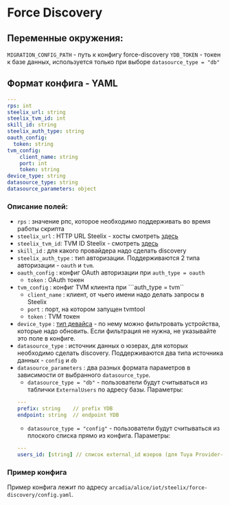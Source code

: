 # Force Discovery
## Переменные окружения:

```MIGRATION_CONFIG_PATH``` - путь к конфигу force-discovery
```YDB_TOKEN``` - токен к базе данных, используется только при выборе ```datasource_type = "db"```

## Формат конфига - YAML

```yaml
---
rps: int
steelix_url: string
steelix_tvm_id: int
skill_id: string
steelix_auth_type: string
oauth_config:
  token: string
tvm_config:
    client_name: string
    port: int
    token: string
device_type: string
datasource_type: string
datasource_parameters: object
```

### Описание полей:
- ```rps``` : значение рпс, которое необходимо поддерживать во время работы скрипта
- ```steelix_url``` : HTTP URL Steelix - хосты смотреть [здесь](https://a.yandex-team.ru/arc/trunk/arcadia/alice/iot/steelix/doc/SH_callback.md#хосты)
- ```steelix_tvm_id```: TVM ID Steelix - смотреть [здесь](https://a.yandex-team.ru/arc/trunk/arcadia/alice/iot/steelix/doc/SH_callback.md#способы-авторизации-и-аутентификации)
- ```skill_id``` : для какого провайдера надо сделать discovery
- ```steelix_auth_type``` : тип авторизации. Поддерживаются 2 типа авторизации - ```oauth``` и ```tvm```.
- ```oauth_config``` : конфиг OAuth авторизации при ```auth_type = oauth```
    - ```token``` : OAuth токен
- ```tvm_config``` : конфиг TVM клиента при  ```auth_type = tvm``
    - ```client_name``` : клиент, от чьего имени надо делать запросы в Steelix
    - ```port``` : порт, на котором запущен tvmtool
    - ```token``` : TVM токен
- ```device_type``` : [тип девайса](https://yandex.ru/dev/dialogs/alice/doc/smart-home/concepts/device-types-docpage/) - по нему можно фильтровать устройства, которые надо обновить. Если фильтрация не нужна, не указывайте это поле в конфиге.
- ```datasource_type``` : источник данных о юзерах, для которых необходимо сделать discovery. Поддерживаются два типа источника данных - ```config``` и ```db```
- ```datasource_parameters``` : два разных формата параметров в зависимости от выбранного ```datasource_type```.
    - ```datasource_type = "db"``` - пользователи будут считываться из таблички ```ExternalUsers``` по адресу базы. Параметры:
    ```yaml
    ---
    prefix: string    // prefix YDB
    endpoint: string  // endpoint YDB
    ```
    - ```datasource_type = "config"``` - пользователи будут считываться из плоского списка прямо из конфига. Параметры:
    ```yaml
    ---
    users_id: [string] // список external_id юзеров (для Tuya Provider-а - bulbasaur-овский user_id, только строкой)
    ```
### Пример конфига
Пример конфига лежит по адресу ```arcadia/alice/iot/steelix/force-discovery/config.yaml```.
